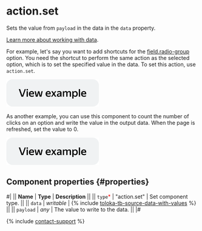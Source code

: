 # action.set

Sets the value from `payload` in the data in the `data` property.

[Learn more about working with data](../operations/work-with-data.md).

For example, let's say you want to add shortcuts for the [field.radio-group](field.radio-group.md) option. You need the shortcut to perform the same action as the selected option, which is to set the specified value in the data. To set this action, use `action.set`.

[![View example in the sandbox](../_images/buttons/view-example.svg)](https://ya.cc/t/4YfJWA7y3tz3LC)

As another example, you can use this component to count the number of clicks on an option and write the value in the output data. When the page is refreshed, set the value to 0.

[![View example in the sandbox](../_images/buttons/view-example.svg)](https://ya.cc/t/IN4-Mm2I3tz3Rt)

## Component properties {#properties}

#|
|| **Name** | **Type** | **Description** ||
|| `type`<span style="color: red">\*</span> | "action.set" | Set component type. ||
|| `data` | _writable_ | {% include [toloka-tb-source-data-with-values](../_includes/toloka-tb-source/id-toloka-tb-source/data-with-values.md) %} ||
|| `payload` | _any_ | The value to write to the data. ||
|#

{% include [contact-support](../_includes/contact-support.md) %}
